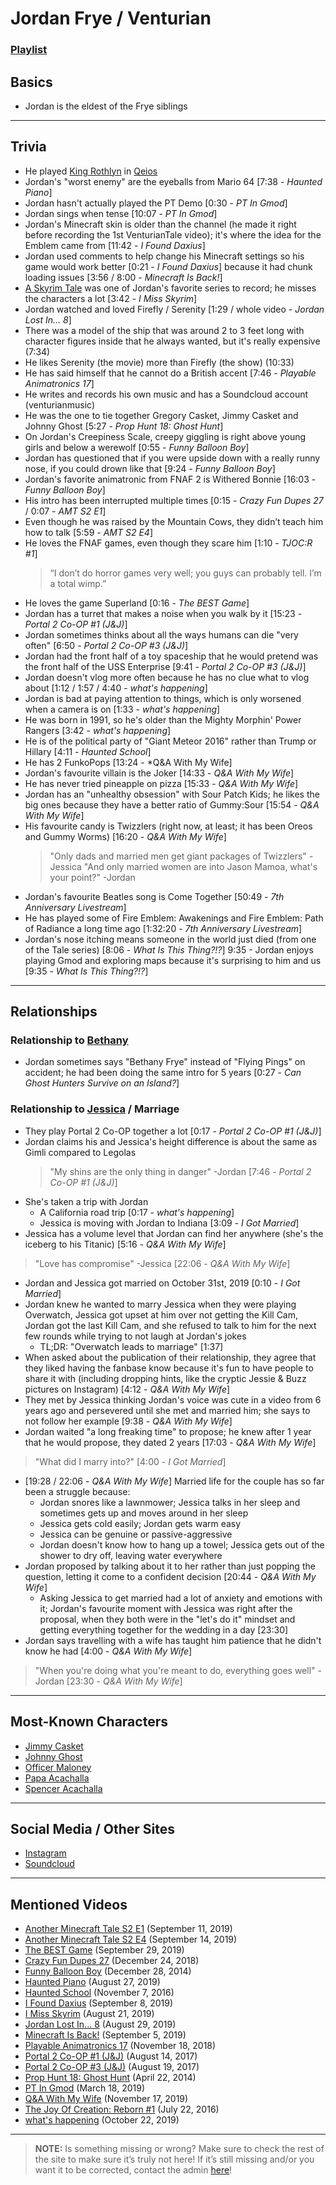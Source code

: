 # Jordan Frye / Venturian
### [Playlist](https://www.youtube.com/playlist?list=PLwlijWXtmIKiTpgrhIZUIhzbBrCSg%nwPn)

## Basics
- Jordan is the eldest of the Frye siblings

----

## Trivia
- He played [King Rothlyn](5.Characters/Qeios_Characters.md) in [Qeios](6.Series/Qeios.md)
- Jordan's "worst enemy" are the eyeballs from Mario 64 \[7:38 - *Haunted Piano*]
- Jordan hasn't actually played the PT Demo \[0:30 - *PT In Gmod*]
- Jordan sings when tense \[10:07 - *PT In Gmod*]
- Jordan's Minecraft skin is older than the channel \(he made it right before recording the 1st VenturianTale video); it's where the idea for the Emblem came from \[11:42 - *I Found Daxius*]
- Jordan used comments to help change his Minecraft settings so his game would work better \[0:21 - *I Found Daxius*] because it had chunk loading issues \[3:56 / 8:00 - *Minecraft Is Back!*]
- [A Skyrim Tale](6.Series/Tale_Series.md) was one of Jordan's favorite series to record; he misses the characters a lot \[3:42 - *I Miss Skyrim*]
- Jordan watched and loved Firefly / Serenity \[1:29 / whole video - *Jordan Lost In… 8*]
- There was a model of the ship that was around 2 to 3 feet long with character figures inside that he always wanted, but it's really expensive \(7:34)
- He likes Serenity \(the movie) more than Firefly \(the show) \(10:33)
- He has said himself that he cannot do a British accent \[7:46 - *Playable Animatronics 17*]
- He writes and records his own music and has a Soundcloud account \(venturianmusic)
- He was the one to tie together Gregory Casket, Jimmy Casket and Johnny Ghost \[5:27 - *Prop Hunt 18: Ghost Hunt*]
- On Jordan's Creepiness Scale, creepy giggling is right above young girls and below a werewolf \[0:55 - *Funny Balloon Boy*]
- Jordan has questioned that if you were upside down with a really runny nose, if you could drown like that \[9:24 - *Funny Balloon Boy*]
- Jordan's favorite animatronic from FNAF 2 is Withered Bonnie \[16:03 - *Funny Balloon Boy*]
- His intro has been interrupted multiple times \[0:15 - *Crazy Fun Dupes 27* / 0:07 - *AMT S2 E1*]
- Even though he was raised by the Mountain Cows, they didn’t teach him how to talk \[5:59 - *AMT S2 E4*]
- He loves the FNAF games, even though they scare him \[1:10 - *TJOC:R #1*]
    > “I don’t do horror games very well; you guys can probably tell. I’m a total wimp.”
- He loves the game Superland \[0:16 - *The BEST Game*]
- Jordan has a turret that makes a noise when you walk by it \[15:23 - *Portal 2 Co-OP #1 (J&J)*]
- Jordan sometimes thinks about all the ways humans can die "very often" \[6:50 - *Portal 2 Co-OP #3 (J&J)*]
- Jordan had the front half of a toy spaceship that he would pretend was the front half of the USS Enterprise \[9:41 - *Portal 2 Co-OP #3 (J&J)*]
- Jordan doesn't vlog more often because he has no clue what to vlog about \[1:12 / 1:57 / 4:40 - *what's happening*]
- Jordan is bad at paying attention to things, which is only worsened when a camera is on \[1:33 - *what's happening*]
- He was born in 1991, so he's older than the Mighty Morphin' Power Rangers \[3:42 - *what's happening*]
- He is of the political party of "Giant Meteor 2016" rather than Trump or Hillary \[4:11 - *Haunted School*]
- He has 2 FunkoPops \[13:24 - *Q&A With My Wife]
- Jordan's favourite villain is the Joker \[14:33 - *Q&A With My Wife*]
- He has never tried pineapple on pizza \[15:33 - *Q&A With My Wife*]
- Jordan has an "unhealthy obsession" with Sour Patch Kids; he likes the big ones because they have a better ratio of Gummy:Sour \[15:54 - *Q&A With My Wife*]
- His favourite candy is Twizzlers \(right now, at least; it has been Oreos and Gummy Worms) \[16:20 - *Q&A With My Wife*]
  > "Only dads and married men get giant packages of Twizzlers" -Jessica
  > "And only married women are into Jason Mamoa, what's your point?" -Jordan
- Jordan's favourite Beatles song is Come Together \[50:49 - *7th Anniversary Livestream*]
- He has played some of Fire Emblem: Awakenings and Fire Emblem: Path of Radiance a long time ago \[1:32:20 - *7th Anniversary Livestream*]
- Jordan's nose itching means someone in the world just died \(from one of the Tale series) \[8:06 - *What Is This Thing?!?*]
9:35 - Jordan enjoys playing Gmod and exploring maps because it's surprising to him and us \[9:35 - *What Is This Thing?!?*]

----

## Relationships

### Relationship to [Bethany](3.Siblings/3.3.Bethany-Frye-FlyingPings.md)
- Jordan sometimes says "Bethany Frye" instead of "Flying Pings" on accident; he had been doing the same intro for 5 years \[0:27 - *Can Ghost Hunters Survive on an Island?*]

### Relationship to [Jessica](7.Family/Jessica-Javott42.md) / Marriage
- They play Portal 2 Co-OP together a lot \[0:17 - *Portal 2 Co-OP #1 (J&J)*]
- Jordan claims his and Jessica's height difference is about the same as Gimli compared to Legolas
    > "My shins are the only thing in danger" -Jordan \[7:46 - *Portal 2 Co-OP #1 (J&J)*]
- She's taken a trip with Jordan
  - A California road trip \[0:17 - *what's happening*]
  - Jessica is moving with Jordan to Indiana \[3:09 - *I Got Married*]
- Jessica has a volume level that Jordan can find her anywhere \(she's the iceberg to his Titanic) \[5:16 - *Q&A With My Wife*]
> "Love has compromise" -Jessica \[22:06 - *Q&A With My Wife*]
- Jordan and Jessica got married on October 31st, 2019 \[0:10 - *I Got Married*]
- Jordan knew he wanted to marry Jessica when they were playing Overwatch, Jessica got upset at him over not getting the Kill Cam, Jordan got the last Kill Cam, and she refused to talk to him for the next few rounds while trying to not laugh at Jordan's jokes  
  - TL;DR: "Overwatch leads to marriage" \[1:37]
- When asked about the publication of their relationship, they agree that they liked having the fanbase know because it's fun to have people to share it with \(including dropping hints, like the cryptic Jessie & Buzz pictures on Instagram) \[4:12 - *Q&A With My Wife*]
- They met by Jessica thinking Jordan's voice was cute in a video from 6 years ago and persevered until she met and married him; she says to not follow her example \[9:38 - *Q&A With My Wife*]
- Jordan waited "a long freaking time" to propose; he knew after 1 year that he would propose, they dated 2 years \[17:03 - *Q&A With My Wife*]
> "What did I marry into?" \[4:00 - *I Got Married*]
- \[19:28 / 22:06 - *Q&A With My Wife*] Married life for the couple has so far been a struggle because:
  - Jordan snores like a lawnmower; Jessica talks in her sleep and sometimes gets up and moves around in her sleep
  - Jessica gets cold easily; Jordan gets warm easy
  - Jessica can be genuine or passive-aggressive
  - Jordan doesn't know how to hang up a towel; Jessica gets out of the shower to dry off, leaving water everywhere
- Jordan proposed by talking about it to her rather than just popping the question, letting it come to a confident decision \[20:44 - *Q&A With My Wife*]
  - Asking Jessica to get married had a lot of anxiety and emotions with it; Jordan's favourite moment with Jessica was right after the proposal, when they both were in the "let's do it" mindset and getting everything together for the wedding in a day \[23:30]
- Jordan says travelling with a wife has taught him patience that he didn't know he had \[4:00 - *Q&A With My Wife*]
> "When you're doing what you're meant to do, everything goes well" -Jordan \[23:30 - *Q&A With My Wife*]

----

## Most-Known Characters
- [Jimmy Casket](5.Characters/Jimmy_Casket.html)
- [Johnny Ghost](5.Characters/Johnny_Ghost.html)
- [Officer Maloney](5.Characters/Officer_Maloney.html)
- [Papa Acachalla](5.Characters/Papa_Acachalla.html)
- [Spencer Acachalla](5.Characters/Spencer_Acachalla.html)

----

## Social Media / Other Sites
- [Instagram](https://instagram.com/venturianacachalla?igshid=1bx5eybrt8xuv)
- [Soundcloud](https://soundcloud.com/venturianmusic)

----

## Mentioned Videos
- [Another Minecraft Tale S2 E1](https://youtu.be/QveKwulefP0) \(September 11, 2019)
- [Another Minecraft Tale S2 E4](https://youtu.be/JbWQ1MCyLVQ) \(September 14, 2019)
- [The BEST Game](https://youtu.be/ie_0HiSJ-8g) \(September 29, 2019)
- [Crazy Fun Dupes 27](https://youtu.be/ioWtP6jzsEA) \(December 24, 2018)
- [Funny Balloon Boy](https://youtu.be/EnoiRkmE1y8) \(December 28, 2014)
- [Haunted Piano](https://youtu.be/n8fdFA8EWQs) \(August 27, 2019)
- [Haunted School](https://youtu.be/cV31R3z-P7M) \(November 7, 2016)
- [I Found Daxius](https://youtu.be/3I_BsdJ1W1c) \(September 8, 2019)
- [I Miss Skyrim](https://youtu.be/ldqWeBVpLlA) \(August 21, 2019)
- [Jordan Lost In... 8](https://youtu.be/VuS8a921p4Q) \(August 29, 2019)
- [Minecraft Is Back!](https://youtu.be/R0rG3k-T4bw) \(September 5, 2019)
- [Playable Animatronics 17](https://youtu.be/mkyVjLCmh8w) \(November 18, 2018)
- [Portal 2 Co-OP #1 (J&J)](https://youtu.be/6GE1-ReTdtU) \(August 14, 2017)
- [Portal 2 Co-OP #3 (J&J)](https://youtu.be/6FpTNl6y6w4) \(August 19, 2017)
- [Prop Hunt 18: Ghost Hunt](https://youtu.be/2yVe4fe8lRw) \(April 22, 2014)
- [PT In Gmod](https://youtu.be/MUV-gpaBpkE) \(March 18, 2019)
- [Q&A With My Wife](https://youtu.be/fcWrt_7xM3w) \(November 17, 2019)
- [The Joy Of Creation: Reborn #1](https://youtu.be/eE8g0Z44aEs) \(July 22, 2016)
- [what's happening](https://youtu.be/8wn34LSj_Iw) \(October 22, 2019)

----

> **NOTE:** Is something missing or wrong? Make sure to check the rest of the site to make sure it’s truly not here! If it’s still missing and/or you want it to be corrected, contact the admin [here](../chapter_2.md)!